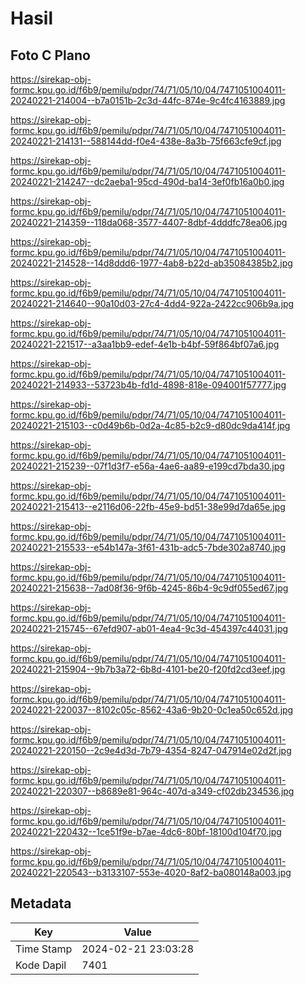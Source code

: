 # Hasil

## Foto C Plano

https://sirekap-obj-formc.kpu.go.id/f6b9/pemilu/pdpr/74/71/05/10/04/7471051004011-20240221-214004--b7a0151b-2c3d-44fc-874e-9c4fc4163889.jpg

https://sirekap-obj-formc.kpu.go.id/f6b9/pemilu/pdpr/74/71/05/10/04/7471051004011-20240221-214131--588144dd-f0e4-438e-8a3b-75f663cfe9cf.jpg

https://sirekap-obj-formc.kpu.go.id/f6b9/pemilu/pdpr/74/71/05/10/04/7471051004011-20240221-214247--dc2aeba1-95cd-490d-ba14-3ef0fb16a0b0.jpg

https://sirekap-obj-formc.kpu.go.id/f6b9/pemilu/pdpr/74/71/05/10/04/7471051004011-20240221-214359--118da068-3577-4407-8dbf-4dddfc78ea06.jpg

https://sirekap-obj-formc.kpu.go.id/f6b9/pemilu/pdpr/74/71/05/10/04/7471051004011-20240221-214528--14d8ddd6-1977-4ab8-b22d-ab35084385b2.jpg

https://sirekap-obj-formc.kpu.go.id/f6b9/pemilu/pdpr/74/71/05/10/04/7471051004011-20240221-214640--90a10d03-27c4-4dd4-922a-2422cc906b9a.jpg

https://sirekap-obj-formc.kpu.go.id/f6b9/pemilu/pdpr/74/71/05/10/04/7471051004011-20240221-221517--a3aa1bb9-edef-4e1b-b4bf-59f864bf07a6.jpg

https://sirekap-obj-formc.kpu.go.id/f6b9/pemilu/pdpr/74/71/05/10/04/7471051004011-20240221-214933--53723b4b-fd1d-4898-818e-094001f57777.jpg

https://sirekap-obj-formc.kpu.go.id/f6b9/pemilu/pdpr/74/71/05/10/04/7471051004011-20240221-215103--c0d49b6b-0d2a-4c85-b2c9-d80dc9da414f.jpg

https://sirekap-obj-formc.kpu.go.id/f6b9/pemilu/pdpr/74/71/05/10/04/7471051004011-20240221-215239--07f1d3f7-e56a-4ae6-aa89-e199cd7bda30.jpg

https://sirekap-obj-formc.kpu.go.id/f6b9/pemilu/pdpr/74/71/05/10/04/7471051004011-20240221-215413--e2116d06-22fb-45e9-bd51-38e99d7da65e.jpg

https://sirekap-obj-formc.kpu.go.id/f6b9/pemilu/pdpr/74/71/05/10/04/7471051004011-20240221-215533--e54b147a-3f61-431b-adc5-7bde302a8740.jpg

https://sirekap-obj-formc.kpu.go.id/f6b9/pemilu/pdpr/74/71/05/10/04/7471051004011-20240221-215638--7ad08f36-9f6b-4245-86b4-9c9df055ed67.jpg

https://sirekap-obj-formc.kpu.go.id/f6b9/pemilu/pdpr/74/71/05/10/04/7471051004011-20240221-215745--67efd907-ab01-4ea4-9c3d-454397c44031.jpg

https://sirekap-obj-formc.kpu.go.id/f6b9/pemilu/pdpr/74/71/05/10/04/7471051004011-20240221-215904--9b7b3a72-6b8d-4101-be20-f20fd2cd3eef.jpg

https://sirekap-obj-formc.kpu.go.id/f6b9/pemilu/pdpr/74/71/05/10/04/7471051004011-20240221-220037--8102c05c-8562-43a6-9b20-0c1ea50c652d.jpg

https://sirekap-obj-formc.kpu.go.id/f6b9/pemilu/pdpr/74/71/05/10/04/7471051004011-20240221-220150--2c9e4d3d-7b79-4354-8247-047914e02d2f.jpg

https://sirekap-obj-formc.kpu.go.id/f6b9/pemilu/pdpr/74/71/05/10/04/7471051004011-20240221-220307--b8689e81-964c-407d-a349-cf02db234536.jpg

https://sirekap-obj-formc.kpu.go.id/f6b9/pemilu/pdpr/74/71/05/10/04/7471051004011-20240221-220432--1ce51f9e-b7ae-4dc6-80bf-18100d104f70.jpg

https://sirekap-obj-formc.kpu.go.id/f6b9/pemilu/pdpr/74/71/05/10/04/7471051004011-20240221-220543--b3133107-553e-4020-8af2-ba080148a003.jpg


## Metadata

| Key        | Value               |
| ---------- | ------------------- |
| Time Stamp | 2024-02-21 23:03:28 |
| Kode Dapil | 7401                |



